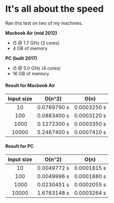 # It's all about the speed

Ran this test on two of my machines.

**Macbook Air (mid 2012)**
* i5 @ 1.7 GHz (2 cores)
* 4 GB of memory

**PC (built 2017)**
* i5 @ 5.0 GHz (4 cores)
* 16 GB of memory

#### Result for Macbook Air

| Input size | O(n^2) | O(n)|
|:---------------:|:---------------:|:---------------:|
| 10              | 0.0769790 s        | 0.0003250 s        |
| 100             | 0.0883400 s        | 0.0003120 s        |
| 1000            | 0.1272300 s         | 0.0003350 s        |
| 10000           | 5.2467400 s         | 0.0007410 s        |

#### Result for PC

| Input size | O(n^2) | O(n)|
|:---------------:|:---------------:|:---------------:|
| 10              | 0.0049772 s        | 0.0001815 s        |
| 100             | 0.0049996 s        | 0.0001880 s        |
| 1000            | 0.0230451 s         | 0.0002055 s        |
| 10000           | 1.6763148 s         | 0.0003264 s        |